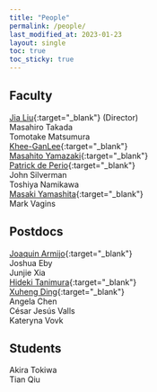 ```yaml
---
title: "People"
permalink: /people/
last_modified_at: 2023-01-23
layout: single
toc: true
toc_sticky: true
---
```


## Faculty

[Jia Liu](https://liuxx479.github.io/){:target="_blank"} (Director)\
Masahiro Takada\
Tomotake Matsumura\
[Khee-GanLee](https://www.kglee.me/){:target="_blank"}\
[Masahito Yamazaki](https://member.ipmu.jp/masahito.yamazaki/index.shtml){:target="_blank"}\
[Patrick de Perio](https://db.ipmu.jp/member/personal/2843en.html){:target="_blank"}\
John Silverman\
Toshiya	Namikawa\
[Masaki Yamashita](https://db.ipmu.jp/member/personal/55en.html){:target="_blank"}\
Mark Vagins


## Postdocs

[Joaquin Armijo](https://jarmijotorres.github.io/Joaquin.Armijo.Torres/){:target="_blank"}\
Joshua Eby\
Junjie Xia\
[Hideki Tanimura](https://member.ipmu.jp/hideki.tanimura/index.htm){:target="_blank"}\
[Xuheng Ding](https://dartoon.github.io/){:target="_blank"}\
Angela Chen\
César Jesús Valls\
Kateryna Vovk


## Students

Akira Tokiwa\
Tian Qiu


